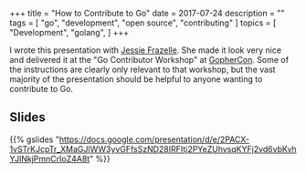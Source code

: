 +++
title = "How to Contribute to Go"
date = 2017-07-24
description = ""
tags = [
    "go",
    "development",
    "open source",
    "contributing"
]
topics = [
    "Development",
    "golang",
]
+++

I wrote this presentation with [Jessie Frazelle](https://blog.jessfraz.com/). She made it look very nice and delivered it at the "Go Contributor Workshop" at [GopherCon](https://www.gophercon.com/). Some of the instructions are clearly only relevant to that workshop, but the vast majority of the presentation should be helpful to anyone wanting to contribute to Go.

<!--more-->

## Slides

{{% gslides "https://docs.google.com/presentation/d/e/2PACX-1vSTrKJcpTr_XMaGJlWW3yvGFfsSzND28IRFItj2PYeZUhvsqKYFj2vd6vbKvhYJlNkjPmnCrIoZ4A8t" %}}
